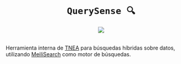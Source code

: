 <h1 align=center><code>QuerySense 🔍</code></h1>
<div align=center>
    <a href=https://github.com/lauacosta/querysense/actions/workflows/general.yaml>
        <img src=https://github.com/lauacosta/querysense/actions/workflows/general.yaml/badge.svg>
    </a>
</div>
<br>

Herramienta interna de [TNEA](https://tnea.ar/) para búsquedas híbridas sobre datos, utilizando [MeiliSearch](https://www.meilisearch.com/) como motor de búsquedas.
